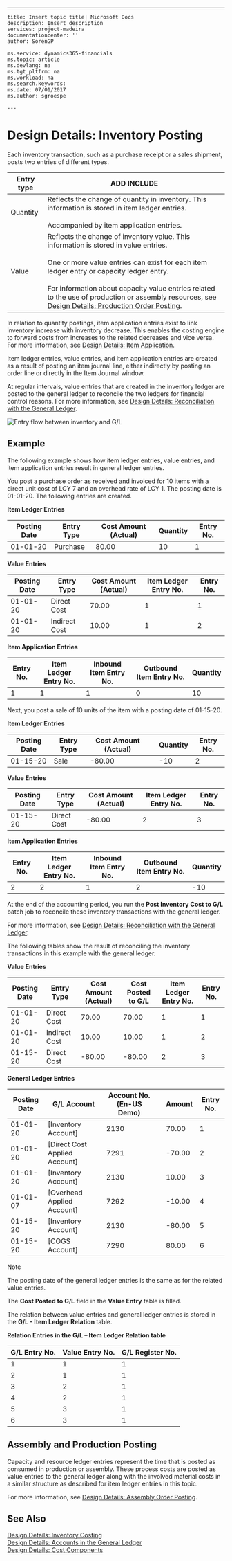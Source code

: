 ---
    title: Insert topic title| Microsoft Docs
    description: Insert description
    services: project-madeira
    documentationcenter: ''
    author: SorenGP

    ms.service: dynamics365-financials
    ms.topic: article
    ms.devlang: na
    ms.tgt_pltfrm: na
    ms.workload: na
    ms.search.keywords:
    ms.date: 07/01/2017
    ms.author: sgroespe

    ---
# Design Details: Inventory Posting
Each inventory transaction, such as a purchase receipt or a sales shipment, posts two entries of different types.  
  
|Entry type|ADD INCLUDE<!--[!INCLUDE[bp_tabledescription](../../includes/bp_tabledescription_md.md)]-->|  
|----------------|---------------------------------------|  
|Quantity|Reflects the change of quantity in inventory. This information is stored in item ledger entries.<br /><br /> Accompanied by item application entries.|  
|Value|Reflects the change of inventory value. This information is stored in value entries.<br /><br /> One or more value entries can exist for each item ledger entry or capacity ledger entry.<br /><br /> For information about capacity value entries related to the use of production or assembly resources, see [Design Details: Production Order Posting](../FullExperience/design-details-production-order-posting.md).|  
  
 In relation to quantity postings, item application entries exist to link inventory increase with inventory decrease. This enables the costing engine to forward costs from increases to the related decreases and vice versa. For more information, see [Design Details: Item Application](../FullExperience/design-details-item-application.md).  
  
 Item ledger entries, value entries, and item application entries are created as a result of posting an item journal line, either indirectly by posting an order line or directly in the Item Journal window.  
  
 At regular intervals, value entries that are created in the inventory ledger are posted to the general ledger to reconcile the two ledgers for financial control reasons. For more information, see [Design Details: Reconciliation with the General Ledger](../FullExperience/design-details-reconciliation-with-the-general-ledger.md).  
  
 ![Entry flow between inventory and G&#47;L](../FullExperience/media/design_details_inventory_costing_1_entry_flow.png "design\_details\_inventory\_costing\_1\_entry\_flow")  
  
## Example  
 The following example shows how item ledger entries, value entries, and item application entries result in general ledger entries.  
  
 You post a purchase order as received and invoiced for 10 items with a direct unit cost of LCY 7 and an overhead rate of LCY 1. The posting date is 01-01-20. The following entries are created.  
  
 **Item Ledger Entries**  
  
|Posting Date|Entry Type|Cost Amount \(Actual\)|Quantity|Entry No.|  
|------------------|----------------|----------------------------|--------------|---------------|  
|01-01-20|Purchase|80.00|10|1|  
  
 **Value Entries**  
  
|Posting Date|Entry Type|Cost Amount \(Actual\)|Item Ledger Entry No.|Entry No.|  
|------------------|----------------|----------------------------|---------------------------|---------------|  
|01-01-20|Direct Cost|70.00|1|1|  
|01-01-20|Indirect Cost|10.00|1|2|  
  
 **Item Application Entries**  
  
|Entry No.|Item Ledger Entry No.|Inbound Item Entry No.|Outbound Item Entry No.|Quantity|  
|---------------|---------------------------|----------------------------|-----------------------------|--------------|  
|1|1|1|0|10|  
  
 Next, you post a sale of 10 units of the item with a posting date of 01-15-20.  
  
 **Item Ledger Entries**  
  
|Posting Date|Entry Type|Cost Amount \(Actual\)||Quantity|Entry No.|  
|------------------|----------------|----------------------------|-|--------------|---------------|  
|01-15-20|Sale|-80.00||-10|2|  
  
 **Value Entries**  
  
|Posting Date|Entry Type|Cost Amount \(Actual\)|Item Ledger Entry No.|Entry No.|  
|------------------|----------------|----------------------------|---------------------------|---------------|  
|01-15-20|Direct Cost|-80.00|2|3|  
  
 **Item Application Entries**  
  
|Entry No.|Item Ledger Entry No.|Inbound Item Entry No.|Outbound Item Entry No.|Quantity|  
|---------------|---------------------------|----------------------------|-----------------------------|--------------|  
|2|2|1|2|-10|  
  
 At the end of the accounting period, you run the **Post Inventory Cost to G\/L** batch job to reconcile these inventory transactions with the general ledger.  
  
 For more information, see [Design Details: Reconciliation with the General Ledger](../FullExperience/design-details-accounts-in-the-general-ledger.md).  
  
 The following tables show the result of reconciling the inventory transactions in this example with the general ledger.  
  
 **Value Entries**  
  
|Posting Date|Entry Type|Cost Amount \(Actual\)|Cost Posted to G\/L|Item Ledger Entry No.|Entry No.|  
|------------------|----------------|----------------------------|-------------------------|---------------------------|---------------|  
|01-01-20|Direct Cost|70.00|70.00|1|1|  
|01-01-20|Indirect Cost|10.00|10.00|1|2|  
|01-15-20|Direct Cost|-80.00|-80.00|2|3|  
  
 **General Ledger Entries**  
  
|Posting Date|G\/L Account|Account No. \(En-US Demo\)||Amount|Entry No.|  
|------------------|------------------|---------------------------------|-|------------|---------------|  
|01-01-20|\[Inventory Account\]|2130||70.00|1|  
|01-01-20|\[Direct Cost Applied Account\]|7291||-70.00|2|  
|01-01-20|\[Inventory Account\]|2130||10.00|3|  
|01-01-07|\[Overhead Applied Account\]|7292||-10.00|4|  
|01-15-20|\[Inventory Account\]|2130||-80.00|5|  
|01-15-20|\[COGS Account\]|7290||80.00|6|  
  
> [!NOTE]  
>  The posting date of the general ledger entries is the same as for the related value entries.  
>   
>  The **Cost Posted to G\/L** field in the **Value Entry** table is filled.  
  
 The relation between value entries and general ledger entries is stored in the **G\/L - Item Ledger Relation** table.  
  
 **Relation Entries in the G\/L – Item Ledger Relation table**  
  
|G\/L Entry No.|Value Entry No.|G\/L Register No.|  
|--------------------|---------------------|-----------------------|  
|1|1|1|  
|2|1|1|  
|3|2|1|  
|4|2|1|  
|5|3|1|  
|6|3|1|  
  
## Assembly and Production Posting  
 Capacity and resource ledger entries represent the time that is posted as consumed in production or assembly. These process costs are posted as value entries to the general ledger along with the involved material costs in a similar structure as described for item ledger entries in this topic.  
  
 For more information, see [Design Details: Assembly Order Posting](../FullExperience/design-details-production-order-posting.md).  
  
## See Also  
 [Design Details: Inventory Costing](../FullExperience/design-details-inventory-costing.md)   
 [Design Details: Accounts in the General Ledger](../FullExperience/design-details-accounts-in-the-general-ledger.md)   
 [Design Details: Cost Components](../FullExperience/design-details-cost-components.md)